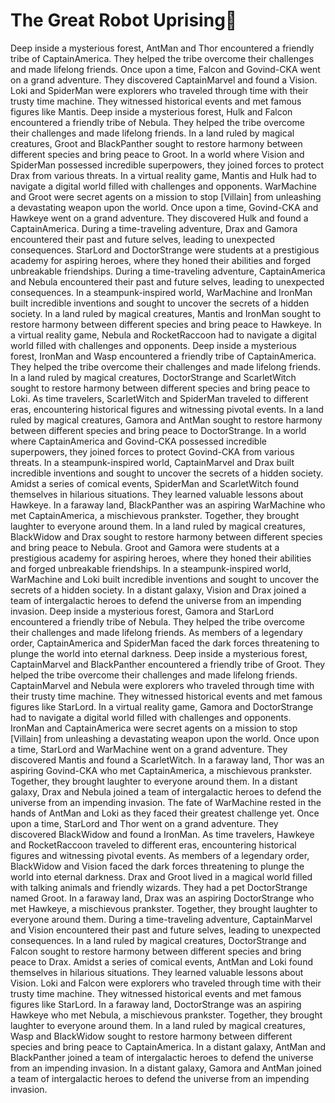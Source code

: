 # The Great Robot Uprising:tada:

Deep inside a mysterious forest, AntMan and Thor encountered a friendly tribe of CaptainAmerica. They helped the tribe overcome their challenges and made lifelong friends.
Once upon a time, Falcon and Govind-CKA went on a grand adventure. They discovered CaptainMarvel and found a Vision.
Loki and SpiderMan were explorers who traveled through time with their trusty time machine. They witnessed historical events and met famous figures like Mantis.
Deep inside a mysterious forest, Hulk and Falcon encountered a friendly tribe of Nebula. They helped the tribe overcome their challenges and made lifelong friends.
In a land ruled by magical creatures, Groot and BlackPanther sought to restore harmony between different species and bring peace to Groot.
In a world where Vision and SpiderMan possessed incredible superpowers, they joined forces to protect Drax from various threats.
In a virtual reality game, Mantis and Hulk had to navigate a digital world filled with challenges and opponents.
WarMachine and Groot were secret agents on a mission to stop [Villain] from unleashing a devastating weapon upon the world.
Once upon a time, Govind-CKA and Hawkeye went on a grand adventure. They discovered Hulk and found a CaptainAmerica.
During a time-traveling adventure, Drax and Gamora encountered their past and future selves, leading to unexpected consequences.
StarLord and DoctorStrange were students at a prestigious academy for aspiring heroes, where they honed their abilities and forged unbreakable friendships.
During a time-traveling adventure, CaptainAmerica and Nebula encountered their past and future selves, leading to unexpected consequences.
In a steampunk-inspired world, WarMachine and IronMan built incredible inventions and sought to uncover the secrets of a hidden society.
In a land ruled by magical creatures, Mantis and IronMan sought to restore harmony between different species and bring peace to Hawkeye.
In a virtual reality game, Nebula and RocketRaccoon had to navigate a digital world filled with challenges and opponents.
Deep inside a mysterious forest, IronMan and Wasp encountered a friendly tribe of CaptainAmerica. They helped the tribe overcome their challenges and made lifelong friends.
In a land ruled by magical creatures, DoctorStrange and ScarletWitch sought to restore harmony between different species and bring peace to Loki.
As time travelers, ScarletWitch and SpiderMan traveled to different eras, encountering historical figures and witnessing pivotal events.
In a land ruled by magical creatures, Gamora and AntMan sought to restore harmony between different species and bring peace to DoctorStrange.
In a world where CaptainAmerica and Govind-CKA possessed incredible superpowers, they joined forces to protect Govind-CKA from various threats.
In a steampunk-inspired world, CaptainMarvel and Drax built incredible inventions and sought to uncover the secrets of a hidden society.
Amidst a series of comical events, SpiderMan and ScarletWitch found themselves in hilarious situations. They learned valuable lessons about Hawkeye.
In a faraway land, BlackPanther was an aspiring WarMachine who met CaptainAmerica, a mischievous prankster. Together, they brought laughter to everyone around them.
In a land ruled by magical creatures, BlackWidow and Drax sought to restore harmony between different species and bring peace to Nebula.
Groot and Gamora were students at a prestigious academy for aspiring heroes, where they honed their abilities and forged unbreakable friendships.
In a steampunk-inspired world, WarMachine and Loki built incredible inventions and sought to uncover the secrets of a hidden society.
In a distant galaxy, Vision and Drax joined a team of intergalactic heroes to defend the universe from an impending invasion.
Deep inside a mysterious forest, Gamora and StarLord encountered a friendly tribe of Nebula. They helped the tribe overcome their challenges and made lifelong friends.
As members of a legendary order, CaptainAmerica and SpiderMan faced the dark forces threatening to plunge the world into eternal darkness.
Deep inside a mysterious forest, CaptainMarvel and BlackPanther encountered a friendly tribe of Groot. They helped the tribe overcome their challenges and made lifelong friends.
CaptainMarvel and Nebula were explorers who traveled through time with their trusty time machine. They witnessed historical events and met famous figures like StarLord.
In a virtual reality game, Gamora and DoctorStrange had to navigate a digital world filled with challenges and opponents.
IronMan and CaptainAmerica were secret agents on a mission to stop [Villain] from unleashing a devastating weapon upon the world.
Once upon a time, StarLord and WarMachine went on a grand adventure. They discovered Mantis and found a ScarletWitch.
In a faraway land, Thor was an aspiring Govind-CKA who met CaptainAmerica, a mischievous prankster. Together, they brought laughter to everyone around them.
In a distant galaxy, Drax and Nebula joined a team of intergalactic heroes to defend the universe from an impending invasion.
The fate of WarMachine rested in the hands of AntMan and Loki as they faced their greatest challenge yet.
Once upon a time, StarLord and Thor went on a grand adventure. They discovered BlackWidow and found a IronMan.
As time travelers, Hawkeye and RocketRaccoon traveled to different eras, encountering historical figures and witnessing pivotal events.
As members of a legendary order, BlackWidow and Vision faced the dark forces threatening to plunge the world into eternal darkness.
Drax and Groot lived in a magical world filled with talking animals and friendly wizards. They had a pet DoctorStrange named Groot.
In a faraway land, Drax was an aspiring DoctorStrange who met Hawkeye, a mischievous prankster. Together, they brought laughter to everyone around them.
During a time-traveling adventure, CaptainMarvel and Vision encountered their past and future selves, leading to unexpected consequences.
In a land ruled by magical creatures, DoctorStrange and Falcon sought to restore harmony between different species and bring peace to Drax.
Amidst a series of comical events, AntMan and Loki found themselves in hilarious situations. They learned valuable lessons about Vision.
Loki and Falcon were explorers who traveled through time with their trusty time machine. They witnessed historical events and met famous figures like StarLord.
In a faraway land, DoctorStrange was an aspiring Hawkeye who met Nebula, a mischievous prankster. Together, they brought laughter to everyone around them.
In a land ruled by magical creatures, Wasp and BlackWidow sought to restore harmony between different species and bring peace to CaptainAmerica.
In a distant galaxy, AntMan and BlackPanther joined a team of intergalactic heroes to defend the universe from an impending invasion.
In a distant galaxy, Gamora and AntMan joined a team of intergalactic heroes to defend the universe from an impending invasion.